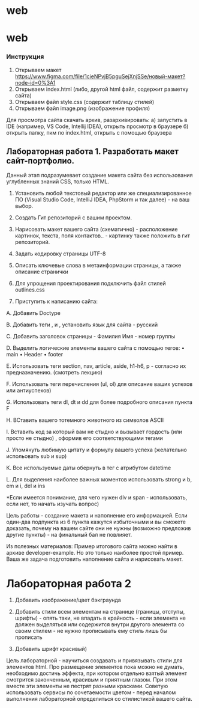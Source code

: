 # web
# web
### Инструкция 

1. Открываем макет 
https://www.figma.com/file/1cieNPvjB5pguSejXnjSSe/новый-макет?node-id=0%3A1
2. Открываем index.html (либо, другой html файл, содержит разметку сайта)
3. Открываем файл style.css (содержит таблицу стилей)
4. Открываем файл image.png (изображение профиля)

Для просмотра сайта скачать архив, разархивировать:
  а) запустить в IDE (например, VS Code, Intellij IDEA), открыть просмотр в браузере
  б) открыть папку, пкм по index.html, открыть с помощью браузера 
  
## Лабораторная работа 1. Разработать макет сайт-портфолио.

Данный этап подразумевает создание макета сайта без использования углубленных знаний
CSS, только HTML.

1) Установить любой текстовый редактор или же специализированное ПО (Visual Studio
Code, IntelliJ IDEA, PhpStorm и так далее) - на ваш выбор.

2) Создать Гит репозиторий с вашим проектом.

3) Нарисовать макет вашего сайта (схематично) - расположение картинок, текста, поля
контактов.. - картинку также положить в гит репозиторий.

4) Задать кодировку страницы UTF-8

5) Описать ключевые слова в метаинформации страницы, а также описание странички

6) Для упрощения проектирования подключить файл стилей outlines.css

6) Приступить к написанию сайта:

A. Добавить Doctype

B. Добавить теги <html>, <head> и <body>, установить язык для сайта - русский
  
C. Добавить заголовок страницы - Фамилия Имя - номер группы

D. Выделить логические элементы вашего сайта с помощью тегов:
• main
• Header
• footer

E. Использовать теги section, nav, article, aside, h1-h6, p - согласно их предназначению.
(смотреть лекцию)

F. Использовать теги перечисления (ul, ol) для описание ваших успехов или
антиуспехов)

G. Использовать теги dl, dt и dd для более подробного описания пункта F

H. ВСтавить вашего тотемного животного из символов ASCII

I. Вставить код за который вам не стыдно и вызывает гордость (или просто не стыдно)
, оформив его соответствующими тегами

J. Упомянуть любимую цитату и формулу вашего успеха (желательно испольовать sub
и sup)

K. Все используемые даты обернуть в тег <time> с атрибутом datetime
  
L. Для выделения наиболее важных моментов использовать strong и b, em и i, del и ins

*Если имеется понимание, для чего нужен div и span - использовать, если нет, то начать
изучать вопрос)

Цель работы - создание макета и наполнение его информацией. Если один-два подпункта
из 6 пункта кажутся избыточными и вы сможете доказать, почему на вашем сайте они не
нужны (возможно предложив другие пункты) - на финальный бал не повлияет.

Из полезных материалов:
Пример итогового сайта можно найти в архиве developer-example. Но это только наиболее
простой пример. Ваша же задача подготовить наполнение сайта и нарисовать макет.

# Лабораторная работа 2

1) Добавить изображение/цвет бэкграунда

2) Добавить стили всем элементам на странице (границы, отступы, шрифты) - опять таки, не
впадать в крайность - если элемента не должен выделяться или содержится внутри
другого элемента со своим стилем - не нужно прописывать ему стиль лишь бы прописать 
3) Добавить шрифт красивый)

Цель лабораторной - научиться создавать и привязывать стили для элементов html. Про
размещение элементов пока можно не думать, необходимо достичь эффекта, при котором
отдельно взятый элемент смотрится законченным, красивым и приятным глазом. При этом
вместе эти элементы не пестрят разными красками. Советую использовать сервисы по
сочетаемости цветом - перед началом выполнения лабораторной определиться со
стилистикой вашего сайта.
